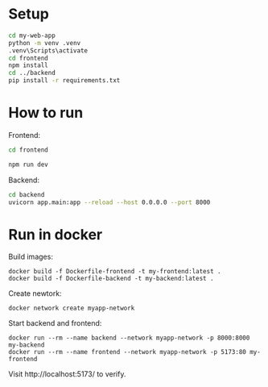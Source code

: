 # Setup
```sh
cd my-web-app
python -m venv .venv
.venv\Scripts\activate
cd frontend
npm install
cd ../backend
pip install -r requirements.txt
```

# How to run

Frontend:

```sh
cd frontend

npm run dev
```

Backend:
```sh
cd backend
uvicorn app.main:app --reload --host 0.0.0.0 --port 8000
```

# Run in docker
Build images:
```
docker build -f Dockerfile-frontend -t my-frontend:latest .
docker build -f Dockerfile-backend -t my-backend:latest .
```
Create newtork:
```
docker network create myapp-network
```
Start backend and frontend:
```
docker run --rm --name backend --network myapp-network -p 8000:8000 my-backend
docker run --rm --name frontend --network myapp-network -p 5173:80 my-frontend
```
Visit http://localhost:5173/ to verify.